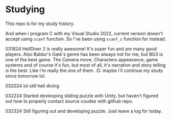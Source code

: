 ﻿# Studying

This repo is for my study history.

And when i program C with my Visual Studio 2022, current version doesn't accept using `scanf` function. So i've been using `scanf_s` function for instead.

031824 HellDiver 2 is really awesome! It's super fun and are many good players.
Also Baldur's Gate's genre has been always not for me, but BG3 is one of the best game. The Camera move, Characters appearance, game systems and of course it's fun, but most of all, it's narration and story telling is the best. Like i'm really the one of them. :D. maybe i'll continue my study since tomorrow lol.

032024 lol still hell diving

032224 Started devleoping sliding puzzle with Unity, but haven't figured out how to properly contact source coudes with github repo.

032324 Still figuring out and developing puzzle. Just leave a log for today.
